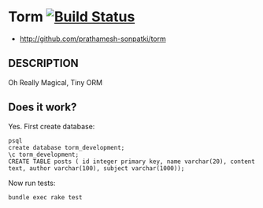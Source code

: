 # Torm [![Build Status](https://travis-ci.org/prathamesh-sonpatki/torm.svg?branch=master)](http://travis-ci.org/prathamesh-sonpatki/torm)

* http://github.com/prathamesh-sonpatki/torm

## DESCRIPTION

Oh Really Magical, Tiny ORM

## Does it work?

Yes. First create database:

```
psql
create database torm_development;
\c torm_development;
CREATE TABLE posts ( id integer primary key, name varchar(20), content text, author varchar(100), subject varchar(1000));
```

Now run tests:

```
bundle exec rake test
```
